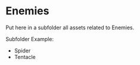 # Enemies

Put here in a subfolder all assets related to Enemies.

Subfolder Example:

- Spider
- Tentacle